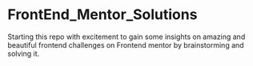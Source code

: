 # FrontEnd_Mentor_Solutions
Starting this repo with excitement to gain some insights on amazing and beautiful frontend challenges on Frontend mentor by brainstorming  and solving it.
